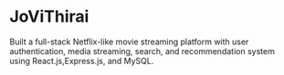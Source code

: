 # JoViThirai
Built a full-stack Netflix-like movie streaming platform with user authentication, media streaming, search, and recommendation system using React.js,Express.js, and MySQL.
